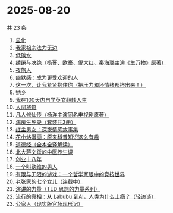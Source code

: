 # 2025-08-20

共 23 条

<!-- BEGIN WEREAD -->
<!-- 最后更新时间 2025-08-20 01:08:35 +0800 -->
1. [显化](https://weread.qq.com/web/bookDetail/1d932210813aba461g015994)
1. [我家祖宗法力无边](https://weread.qq.com/web/bookDetail/48332f40813aba3f3g011ddc)
1. [低碳水](https://weread.qq.com/web/bookDetail/16e32c50813aba461g018746)
1. [缱绻与决绝（杨幂、欧豪、倪大红、秦海璐主演《生万物》原著）](https://weread.qq.com/web/bookDetail/d6f320605bf576d6f394eec)
1. [夜旅人](https://weread.qq.com/web/bookDetail/0f5325d0727079db0f587e7)
1. [幽默感：成为更受欢迎的人](https://weread.qq.com/web/bookDetail/906326a071d4e8e1906ca25)
1. [这一次，让我紧紧抱住你（把压力和坏情绪都挤出来！）](https://weread.qq.com/web/bookDetail/16832290813ab99deg011963)
1. [她乡](https://weread.qq.com/web/bookDetail/a8132880813aba292g014556)
1. [我在100天内自学英文翻转人生](https://weread.qq.com/web/bookDetail/c4132f0071ed8d4cc418130)
1. [人间旅馆](https://weread.qq.com/web/bookDetail/f9b322c0813aba1deg0130cf)
1. [凡人修仙传（杨洋主演同名电视剧原著）](https://weread.qq.com/web/bookDetail/f8932040571886f89dbe6b5)
1. [病房生死录（套装共3册）](https://weread.qq.com/web/bookDetail/4c632b60813ab8df3g0158f7)
1. [红尘男女：深夜情感故事集](https://weread.qq.com/web/bookDetail/a01323c0813aba38eg0189c1)
1. [花小烙漫画：原来科普知识这么有趣](https://weread.qq.com/web/bookDetail/1b732df0724b1e7b1b7e1d3)
1. [道德经（全本全译解读）](https://weread.qq.com/web/bookDetail/5b332cf0813aba21bg0105f0)
1. [北大蒋文跃的中医养生课](https://weread.qq.com/web/bookDetail/cc532030726338c1cc50e8e)
1. [创业十八年](https://weread.qq.com/web/bookDetail/e3f32b80813aba3c7g0167aa)
1. [一个叫欧维的男人](https://weread.qq.com/web/bookDetail/0c0323e071984b8f0c0a56c)
1. [有限与无限的游戏：一个哲学家眼中的竞技世界](https://weread.qq.com/web/bookDetail/f1832760813ab6c3dg014eff)
1. [老张家的七个女儿（连载中）](https://weread.qq.com/web/bookDetail/12332100813ab8b6cg0155cf)
1. [演讲的力量（TED 思想的力量系列）](https://weread.qq.com/web/bookDetail/1b5329305cc7881b5f2da82)
1. [流行的真相：从 Labubu 到AI，人类为什么上瘾？（轻访谈）](https://weread.qq.com/web/bookDetail/01d32920813aba39eg0160d0)
1. [公家人（现实版官场现形记）](https://weread.qq.com/web/bookDetail/31832440813aba370g019ae5)
<!-- END WEREAD -->